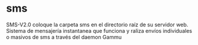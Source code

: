 # sms
SMS-V2.0
coloque la carpeta sms en el directorio raíz de su servidor web.
Sistema de mensajería instantanea que funciona y raliza envíos individuales o masivos de sms a través del daemon Gammu
